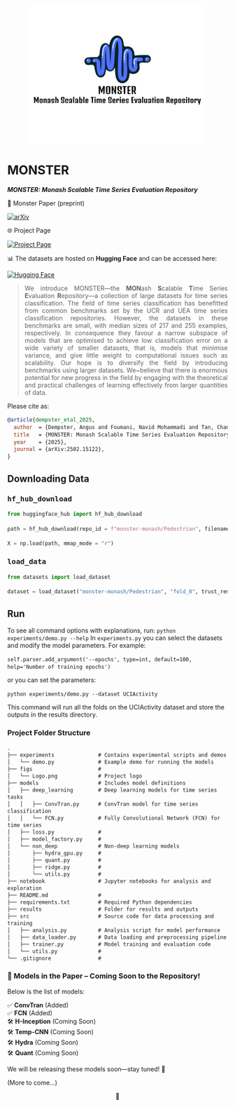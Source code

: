 <div align="center"><img src="figs/Logo.png" style="width:400px"></div>

# MONSTER

***MONSTER: Monash Scalable Time Series Evaluation Repository***

📄 Monster Paper (preprint)

[![arXiv](https://img.shields.io/badge/arXiv-2502.15122-B31B1B?style=for-the-badge&logo=arxiv)](https://arxiv.org/abs/2502.15122)

🌐 Project Page

[![Project Page](https://img.shields.io/badge/Project_Page-MONSTER-blue?style=for-the-badge&logo=github)](https://navidfoumani.github.io/monster/)

📊 The datasets are hosted on **Hugging Face** and can be accessed here: 

[![Hugging Face](https://img.shields.io/badge/HuggingFace-Datasets-orange?style=for-the-badge&logo=huggingface)](https://huggingface.co/monster-monash)

<!-- [HuggingFace](https://huggingface.co/monster-monash) (data) -->


> <div align="justify">We introduce MONSTER&mdash;the <b>MON</b>ash <b>S</b>calable <b>T</b>ime Series <b>E</b>valuation <b>R</b>epository&mdash;a collection of large datasets for time series classification. The field of time series classification has benefitted from common benchmarks set by the UCR and UEA time series classification repositories. However, the datasets in these benchmarks are small, with median sizes of 217 and 255 examples, respectively. In consequence they favour a narrow subspace of models that are optimised to achieve low classification error on a wide variety of smaller datasets, that is, models that minimise variance, and give little weight to computational issues such as scalability. Our hope is to diversify the field by introducing benchmarks using larger datasets. We~believe that there is enormous potential for new progress in the field by engaging with the theoretical and practical challenges of learning effectively from larger quantities of data.</div>

Please cite as:
```bibtex
@article{dempster_etal_2025,
  author  = {Dempster, Angus and Foumani, Navid Mohammadi and Tan, Chang Wei and Miller, Lynn and Mishra, Amish and Salehi, Mahsa and Pelletier, Charlotte and Schmidt, Daniel F and Webb, Geoffrey I},
  title   = {MONSTER: Monash Scalable Time Series Evaluation Repository},
  year    = {2025},
  journal = {arXiv:2502.15122},
}
```



## Downloading Data

### <tt>hf_hub_download</tt>

```python
from huggingface_hub import hf_hub_download

path = hf_hub_download(repo_id = f"monster-monash/Pedestrian", filename = f"Pedestrian_X.npy", repo_type = "dataset")

X = np.load(path, mmap_mode = "r")
```

### <tt>load_data</tt>

```python
from datasets import load_dataset

dataset = load_dataset("monster-monash/Pedestrian", "fold_0", trust_remote_code = True)
```

## Run

To see all command options with explanations, run: `python experiments/demo.py --help`
In `experiments.py` you can select the datasets and modify the model parameters.
For example:

`self.parser.add_argument('--epochs', type=int, default=100, help='Number of training epochs')`

or you can set the parameters:

`python experiments/demo.py --dataset UCIActivity`

This command will run all the folds on the UCIActivity dataset and store the outputs in the results directory.

### Project Folder Structure
```plaintext
.
├── experiments              # Contains experimental scripts and demos
│   └── demo.py              # Example demo for running the models
├── figs                     # 
│   └── Logo.png             # Project logo
├── models                   # Includes model definitions
│   ├── deep_learning        # Deep learning models for time series tasks
│   │   ├── ConvTran.py      # ConvTran model for time series classification
│   │   └── FCN.py           # Fully Convolutional Network (FCN) for time series
│   ├── loss.py              # 
│   ├── model_factory.py     # 
│   └── non_deep             # Non-deep learning models
│       ├── hydra_gpu.py     # 
│       ├── quant.py         # 
│       ├── ridge.py         # 
│       └── utils.py         # 
├── notebook                 # Jupyter notebooks for analysis and exploration
├── README.md                # 
├── requirements.txt         # Required Python dependencies
├── results                  # Folder for results and outputs
├── src                      # Source code for data processing and training
│   ├── analysis.py          # Analysis script for model performance
│   ├── data_loader.py       # Data loading and preprocessing pipeline
│   ├── trainer.py           # Model training and evaluation code
│   └── utils.py             # 
└── .gitignore               # 
```


### 📌 Models in the Paper – Coming Soon to the Repository!

Below is the list of models:

✅ **ConvTran** (Added)  
✅ **FCN** (Added)  
🛠️ **H-Inception** (Coming Soon)  
🛠️ **Temp-CNN** (Coming Soon)  
🛠️ **Hydra** (Coming Soon)  
🛠️ **Quant** (Coming Soon)  

We will be releasing these models soon—stay tuned! 🚀  

(More to come...)

<div align="center">🦖</div>


